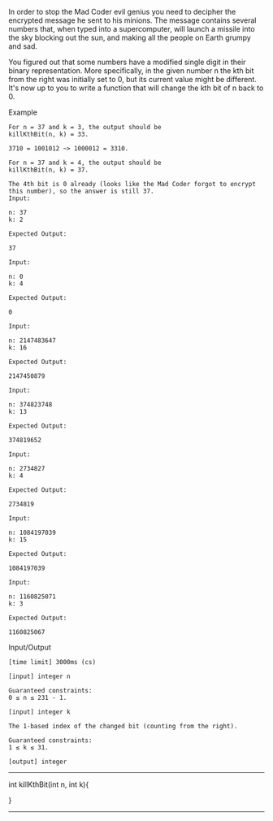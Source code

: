 In order to stop the Mad Coder evil genius you need to decipher the encrypted message he sent to his minions. The message contains several numbers that, when typed into a supercomputer, will launch a missile into the sky blocking out the sun, and making all the people on Earth grumpy and sad.

You figured out that some numbers have a modified single digit in their binary representation. More specifically, in the given number n the kth bit from the right was initially set to 0, but its current value might be different. It's now up to you to write a function that will change the kth bit of n back to 0.

Example

    For n = 37 and k = 3, the output should be
    killKthBit(n, k) = 33.

    3710 = 1001012 ~> 1000012 = 3310.

    For n = 37 and k = 4, the output should be
    killKthBit(n, k) = 37.

    The 4th bit is 0 already (looks like the Mad Coder forgot to encrypt this number), so the answer is still 37.
    Input:

    n: 37
    k: 2

    Expected Output:

    37

    Input:

    n: 0
    k: 4

    Expected Output:

    0

    Input:

    n: 2147483647
    k: 16

    Expected Output:

    2147450879

    Input:

    n: 374823748
    k: 13

    Expected Output:

    374819652

    Input:

    n: 2734827
    k: 4

    Expected Output:

    2734819

    Input:

    n: 1084197039
    k: 15

    Expected Output:

    1084197039

    Input:

    n: 1160825071
    k: 3

    Expected Output:

    1160825067

Input/Output

    [time limit] 3000ms (cs)

    [input] integer n

    Guaranteed constraints:
    0 ≤ n ≤ 231 - 1.

    [input] integer k

    The 1-based index of the changed bit (counting from the right).

    Guaranteed constraints:
    1 ≤ k ≤ 31.

    [output] integer


********************************************************

int killKthBit(int n, int k){


}

********************************************************
